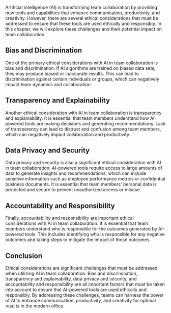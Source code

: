 
Artificial intelligence (AI) is transforming team collaboration by providing new tools and capabilities that enhance communication, productivity, and creativity. However, there are several ethical considerations that must be addressed to ensure that these tools are used ethically and responsibly. In this chapter, we will explore these challenges and their potential impact on team collaboration.

Bias and Discrimination
-----------------------

One of the primary ethical considerations with AI in team collaboration is bias and discrimination. If AI algorithms are trained on biased data sets, they may produce biased or inaccurate results. This can lead to discrimination against certain individuals or groups, which can negatively impact team dynamics and collaboration.

Transparency and Explainability
-------------------------------

Another ethical consideration with AI in team collaboration is transparency and explainability. It is essential that team members understand how AI-powered tools are making decisions and generating recommendations. Lack of transparency can lead to distrust and confusion among team members, which can negatively impact collaboration and productivity.

Data Privacy and Security
-------------------------

Data privacy and security is also a significant ethical consideration with AI in team collaboration. AI-powered tools require access to large amounts of data to generate insights and recommendations, which can include sensitive information such as employee performance metrics or confidential business documents. It is essential that team members' personal data is protected and secure to prevent unauthorized access or misuse.

Accountability and Responsibility
---------------------------------

Finally, accountability and responsibility are important ethical considerations with AI in team collaboration. It is essential that team members understand who is responsible for the outcomes generated by AI-powered tools. This includes identifying who is responsible for any negative outcomes and taking steps to mitigate the impact of those outcomes.

Conclusion
----------

Ethical considerations are significant challenges that must be addressed when utilizing AI in team collaboration. Bias and discrimination, transparency and explainability, data privacy and security, and accountability and responsibility are all important factors that must be taken into account to ensure that AI-powered tools are used ethically and responsibly. By addressing these challenges, teams can harness the power of AI to enhance communication, productivity, and creativity for optimal results in the modern office.
